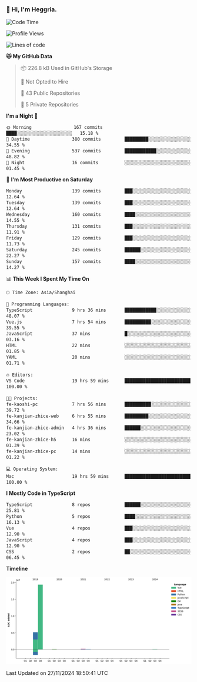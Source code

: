 ### 👋 Hi, I'm Heggria.

<!--START_SECTION:waka-->
![Code Time](http://img.shields.io/badge/Code%20Time-869%20hrs%207%20mins-blue)

![Profile Views](http://img.shields.io/badge/Profile%20Views-0-blue)

![Lines of code](https://img.shields.io/badge/From%20Hello%20World%20I%27ve%20Written-24.8%20million%20lines%20of%20code-blue)

**🐱 My GitHub Data** 

> 📦 226.8 kB Used in GitHub's Storage 
 > 
> 🚫 Not Opted to Hire
 > 
> 📜 43 Public Repositories 
 > 
> 🔑 5 Private Repositories 
 > 
**I'm a Night 🦉** 

```text
🌞 Morning                167 commits         ████░░░░░░░░░░░░░░░░░░░░░   15.18 % 
🌆 Daytime                380 commits         █████████░░░░░░░░░░░░░░░░   34.55 % 
🌃 Evening                537 commits         ████████████░░░░░░░░░░░░░   48.82 % 
🌙 Night                  16 commits          ░░░░░░░░░░░░░░░░░░░░░░░░░   01.45 % 
```
📅 **I'm Most Productive on Saturday** 

```text
Monday                   139 commits         ███░░░░░░░░░░░░░░░░░░░░░░   12.64 % 
Tuesday                  139 commits         ███░░░░░░░░░░░░░░░░░░░░░░   12.64 % 
Wednesday                160 commits         ████░░░░░░░░░░░░░░░░░░░░░   14.55 % 
Thursday                 131 commits         ███░░░░░░░░░░░░░░░░░░░░░░   11.91 % 
Friday                   129 commits         ███░░░░░░░░░░░░░░░░░░░░░░   11.73 % 
Saturday                 245 commits         ██████░░░░░░░░░░░░░░░░░░░   22.27 % 
Sunday                   157 commits         ████░░░░░░░░░░░░░░░░░░░░░   14.27 % 
```


📊 **This Week I Spent My Time On** 

```text
🕑︎ Time Zone: Asia/Shanghai

💬 Programming Languages: 
TypeScript               9 hrs 36 mins       ████████████░░░░░░░░░░░░░   48.07 % 
Vue.js                   7 hrs 54 mins       ██████████░░░░░░░░░░░░░░░   39.55 % 
JavaScript               37 mins             █░░░░░░░░░░░░░░░░░░░░░░░░   03.16 % 
HTML                     22 mins             ░░░░░░░░░░░░░░░░░░░░░░░░░   01.85 % 
YAML                     20 mins             ░░░░░░░░░░░░░░░░░░░░░░░░░   01.71 % 

🔥 Editors: 
VS Code                  19 hrs 59 mins      █████████████████████████   100.00 % 

🐱‍💻 Projects: 
fe-kaoshi-pc             7 hrs 56 mins       ██████████░░░░░░░░░░░░░░░   39.72 % 
fe-kanjian-zhice-web     6 hrs 55 mins       █████████░░░░░░░░░░░░░░░░   34.66 % 
fe-kanjian-zhice-admin   4 hrs 36 mins       ██████░░░░░░░░░░░░░░░░░░░   23.02 % 
fe-kanjian-zhice-h5      16 mins             ░░░░░░░░░░░░░░░░░░░░░░░░░   01.39 % 
fe-kanjian-zhice-pc      14 mins             ░░░░░░░░░░░░░░░░░░░░░░░░░   01.22 % 

💻 Operating System: 
Mac                      19 hrs 59 mins      █████████████████████████   100.00 % 
```

**I Mostly Code in TypeScript** 

```text
TypeScript               8 repos             ██████░░░░░░░░░░░░░░░░░░░   25.81 % 
Python                   5 repos             ████░░░░░░░░░░░░░░░░░░░░░   16.13 % 
Vue                      4 repos             ███░░░░░░░░░░░░░░░░░░░░░░   12.90 % 
JavaScript               4 repos             ███░░░░░░░░░░░░░░░░░░░░░░   12.90 % 
CSS                      2 repos             ██░░░░░░░░░░░░░░░░░░░░░░░   06.45 % 
```



**Timeline**

![Lines of Code chart](https://raw.githubusercontent.com/heggria/heggria/main/assets/bar_graph.png)


 Last Updated on 27/11/2024 18:50:41 UTC
<!--END_SECTION:waka-->
